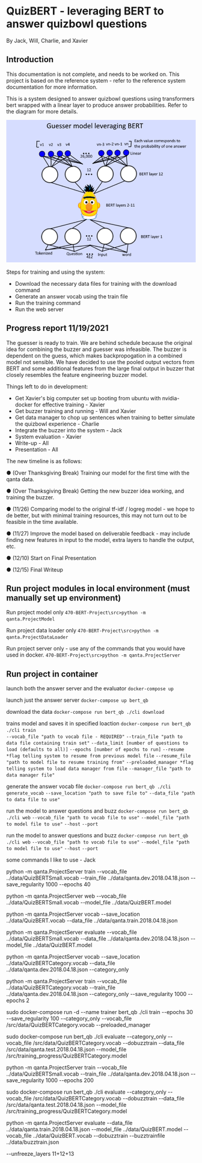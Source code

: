# QuizBERT - leveraging BERT to answer quizbowl questions
By Jack, Will, Charlie, and Xavier


## Introduction
This documentation is not complete, and needs to be worked on.
This project is based on the reference system - refer to the reference system documentation for more information.

This is a system designed to answer quizbowl questions using transformers bert wrapped with a linear layer to produce answer probabilities.
Refer to the diagram for more details.

![Guesser diagram](BERT_diagram.png)

Steps for training and using the system:
  - Download the necessary data files for training with the download command
  - Generate an answer vocab using the train file
  - Run the training command
  - Run the web server

## Progress report 11/19/2021

The guesser is ready to train. We are behind schedule because the original idea for combining the buzzer and guesser was infeasible. The buzzer is dependent on the guess, which makes backpropogation in a combined model not sensible. We have decided to use the pooled output vectors from BERT and some additional features from the large final output in buzzer that closely resembles the feature engineering buzzer model. 

Things left to do in development:
- Get Xavier's big computer set up booting from ubuntu with nvidia-docker for effective training - Xavier
- Get buzzer training and running - Will and Xavier
- Get data manager to chop up sentences when training to better simulate the quizbowl experience - Charlie
- Integrate the buzzer into the system - Jack
- System evaluation - Xavier
- Write-up - All
- Presentation - All

The new timeline is as follows:

● (Over Thanksgiving Break) Training our model for the first time with the qanta data.

● (Over Thanksgiving Break) Getting the new buzzer idea working, and training the buzzer.

● (11/26) Comparing model to the original tf-idf / logreg model - we hope to de better, 
but with minimal training resources, this may not turn out to be feasible in the time available.

● (11/27) Improve the model based on deliverable feedback - may include finding new
features in input to the model, extra layers to handle the output, etc.

● (12/10) Start on Final Presentation

● (12/15) Final Writeup


## Run project modules in local environment (must manually set up environment)

Run project model only
`470-BERT-Project\src>python -m qanta.ProjectModel` 

Run project data loader only
`470-BERT-Project\src>python -m qanta.ProjectDataLoader`

Run project server only - use any of the commands that you would have used in docker.
`470-BERT-Project\src>python -m qanta.ProjectServer`


## Run project in container

launch both the answer server and the evaluator
`docker-compose up`

launch just the answer server
`docker-compose up bert_qb`

download the data
`docker-compose run bert_qb ./cli download` 

trains model and saves it in specified loaction
`docker-compose run bert_qb ./cli train`  
  `--vocab_file "path to vocab file - REQUIRED"`
  `--train_file "path to data file containing train set"`
  `--data_limit [number of questions to load (defaults to all)]`
  `--epochs [number of epochs to run]`
  `--resume *flag telling system to resume from previous model file`
  `--resume_file "path to model file to resume training from"`
  `--preloaded_manager *flag telling system to load data manager from file`
  `--manager_file "path to data manager file"`

generate the answer vocab file
`docker-compose run bert_qb ./cli generate_vocab`
  `--save_location "path to save file to"`
  `--data_file "path to data file to use"`

run the model to answer questions and buzz
`docker-compose run bert_qb ./cli web`
  `--vocab_file "path to vocab file to use"`
  `--model_file "path to model file to use"`
  `--host`
  `--port`

run the model to answer questions and buzz
`docker-compose run bert_qb ./cli web`
  `--vocab_file "path to vocab file to use"`
  `--model_file "path to model file to use"`
  `--host`
  `--port`



some commands I like to use - Jack

python -m qanta.ProjectServer train --vocab_file ../data/QuizBERTSmall.vocab --train_file ../data/qanta.dev.2018.04.18.json --save_regularity 1000 --epochs 40

python -m qanta.ProjectServer web --vocab_file ../data/QuizBERTSmall.vocab --model_file ../data/QuizBERT.model

python -m qanta.ProjectServer vocab --save_location ../data/QuizBERT.vocab --data_file ../data/qanta.train.2018.04.18.json

python -m qanta.ProjectServer evaluate --vocab_file ../data/QuizBERTSmall.vocab --data_file ../data/qanta.dev.2018.04.18.json --model_file ../data/QuizBERT.model


python -m qanta.ProjectServer vocab --save_location ../data/QuizBERTCategory.vocab --data_file ../data/qanta.dev.2018.04.18.json --category_only

python -m qanta.ProjectServer train --vocab_file ../data/QuizBERTCategory.vocab --train_file ../data/qanta.dev.2018.04.18.json --category_only --save_regularity 1000 --epochs 2




sudo docker-compose run -d --name trainer bert_qb ./cli train --epochs 30 --save_regularity 100 --category_only --vocab_file /src/data/QuizBERTCategory.vocab --preloaded_manager


sudo docker-compose run bert_qb ./cli evaluate --category_only --vocab_file /src/data/QuizBERTCategory.vocab --dobuzztrain --data_file /src/data/qanta.test.2018.04.18.json --model_file /src/training_progress/QuizBERTCategory.model

python -m qanta.ProjectServer train --vocab_file ../data/QuizBERTSmall.vocab --train_file ../data/qanta.dev.2018.04.18.json --save_regularity 1000 --epochs 200

sudo docker-compose run bert_qb ./cli evaluate --category_only --vocab_file /src/data/QuizBERTCategory.vocab --dobuzztrain --data_file /src/data/qanta.test.2018.04.18.json --model_file /src/training_progress/QuizBERTCategory.model


python -m qanta.ProjectServer evaluate --data_file ../data/qanta.train.2018.04.18.json --model_file ../data/QuizBERT.model --vocab_file ../data/QuizBERT.vocab --dobuzztrain --buzztrainfile ../data/buzztrain.json



--unfreeze_layers 11+12+13